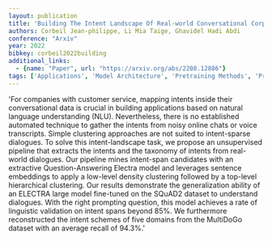 ```yaml
---
layout: publication
title: 'Building The Intent Landscape Of Real-world Conversational Corpora With Extractive Question-answering Transformers'
authors: Corbeil Jean-philippe, Li Mia Taige, Ghavidel Hadi Abdi
conference: "Arxiv"
year: 2022
bibkey: corbeil2022building
additional_links:
  - {name: "Paper", url: "https://arxiv.org/abs/2208.12886"}
tags: ['Applications', 'Model Architecture', 'Pretraining Methods', 'Prompting', 'RAG', 'Reinforcement Learning', 'Transformer']
---
```

'For companies with customer service, mapping intents inside their conversational data is crucial in building applications based on natural language understanding (NLU). Nevertheless, there is no established automated technique to gather the intents from noisy online chats or voice transcripts. Simple clustering approaches are not suited to intent-sparse dialogues. To solve this intent-landscape task, we propose an unsupervised pipeline that extracts the intents and the taxonomy of intents from real-world dialogues. Our pipeline mines intent-span candidates with an extractive Question-Answering Electra model and leverages sentence embeddings to apply a low-level density clustering followed by a top-level hierarchical clustering. Our results demonstrate the generalization ability of an ELECTRA large model fine-tuned on the SQuAD2 dataset to understand dialogues. With the right prompting question, this model achieves a rate of linguistic validation on intent spans beyond 85&#37;. We furthermore reconstructed the intent schemes of five domains from the MultiDoGo dataset with an average recall of 94.3&#37;.'
